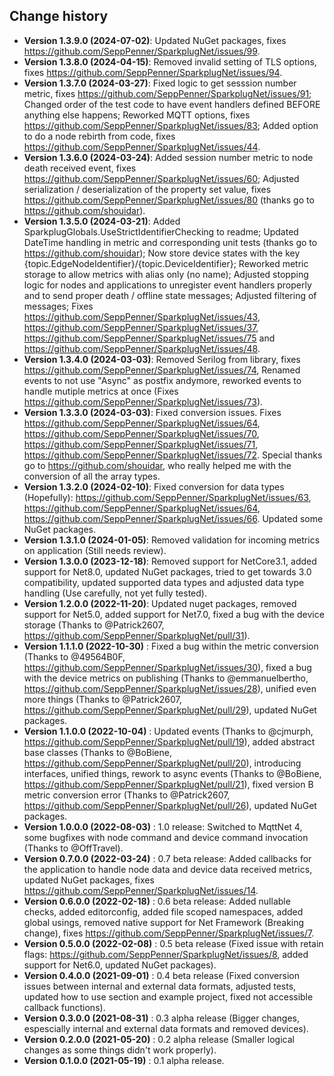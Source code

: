 Change history
--------------

* **Version 1.3.9.0 (2024-07-02)**: Updated NuGet packages, fixes https://github.com/SeppPenner/SparkplugNet/issues/99.
* **Version 1.3.8.0 (2024-04-15)**: Removed invalid setting of TLS options, fixes https://github.com/SeppPenner/SparkplugNet/issues/94.
* **Version 1.3.7.0 (2024-03-27)**: Fixed logic to get sesssion number metric, fixes https://github.com/SeppPenner/SparkplugNet/issues/91; Changed order of the test code to have event handlers defined BEFORE anything else happens; Reworked MQTT options, fixes https://github.com/SeppPenner/SparkplugNet/issues/83; Added option to do a node rebirth from code, fixes https://github.com/SeppPenner/SparkplugNet/issues/44.
* **Version 1.3.6.0 (2024-03-24)**: Added session number metric to node death received event, fixes https://github.com/SeppPenner/SparkplugNet/issues/60; Adjusted serialization / deserialization of the property set value, fixes https://github.com/SeppPenner/SparkplugNet/issues/80 (thanks go to https://github.com/shouidar).
* **Version 1.3.5.0 (2024-03-21)**: Added SparkplugGlobals.UseStrictIdentifierChecking to readme; Updated DateTime handling in metric and corresponding unit tests (thanks go to https://github.com/shouidar); Now store device states with the key {topic.EdgeNodeIdentifier}/{topic.DeviceIdentifier}; Reworked metric storage to allow metrics with alias only (no name); Adjusted stopping logic for nodes and applications to unregister event handlers properly and to send proper death / offline state messages; Adjusted filtering of messages; Fixes https://github.com/SeppPenner/SparkplugNet/issues/43, https://github.com/SeppPenner/SparkplugNet/issues/37, https://github.com/SeppPenner/SparkplugNet/issues/75 and https://github.com/SeppPenner/SparkplugNet/issues/48.
* **Version 1.3.4.0 (2024-03-03)**: Removed Serilog from library, fixes https://github.com/SeppPenner/SparkplugNet/issues/74, Renamed events to not use "Async" as postfix andymore, reworked events to handle mutiple metrics at once (Fixes https://github.com/SeppPenner/SparkplugNet/issues/73).
* **Version 1.3.3.0 (2024-03-03)**: Fixed conversion issues. Fixes https://github.com/SeppPenner/SparkplugNet/issues/64, https://github.com/SeppPenner/SparkplugNet/issues/70, https://github.com/SeppPenner/SparkplugNet/issues/71, https://github.com/SeppPenner/SparkplugNet/issues/72. Special thanks go to https://github.com/shouidar, who really helped me with the conversion of all the array types.
* **Version 1.3.2.0 (2024-02-10)**: Fixed conversion for data types (Hopefully): https://github.com/SeppPenner/SparkplugNet/issues/63, https://github.com/SeppPenner/SparkplugNet/issues/64, https://github.com/SeppPenner/SparkplugNet/issues/66. Updated some NuGet packages.
* **Version 1.3.1.0 (2024-01-05)**: Removed validation for incoming metrics on application (Still needs review).
* **Version 1.3.0.0 (2023-12-18)**: Removed support for NetCore3.1, added support for Net8.0, updated NuGet packages, tried to get towards 3.0 compatibility, updated supported data types and adjusted data type handling (Use carefully, not yet fully tested).
* **Version 1.2.0.0 (2022-11-20)**: Updated nuget packages, removed support for Net5.0, added support for Net7.0, fixed a bug with the device storage (Thanks to @Patrick2607, https://github.com/SeppPenner/SparkplugNet/pull/31).
* **Version 1.1.1.0 (2022-10-30)** : Fixed a bug within the metric conversion (Thanks to @49564B0F, https://github.com/SeppPenner/SparkplugNet/issues/30), fixed a bug with the device metrics on publishing (Thanks to @emmanuelbertho, https://github.com/SeppPenner/SparkplugNet/issues/28), unified even more things (Thanks to @Patrick2607, https://github.com/SeppPenner/SparkplugNet/pull/29), updated NuGet packages.
* **Version 1.1.0.0 (2022-10-04)** : Updated events (Thanks to @cjmurph, https://github.com/SeppPenner/SparkplugNet/pull/19), added abstract base classes (Thanks to @BoBiene, https://github.com/SeppPenner/SparkplugNet/pull/20), introducing interfaces, unified things, rework to async events (Thanks to @BoBiene, https://github.com/SeppPenner/SparkplugNet/pull/21), fixed version B metric conversion error (Thanks to @Patrick2607, https://github.com/SeppPenner/SparkplugNet/pull/26), updated NuGet packages.
* **Version 1.0.0.0 (2022-08-03)** : 1.0 release: Switched to MqttNet 4, some bugfixes with node command and device command invocation (Thanks to @OffTravel).
* **Version 0.7.0.0 (2022-03-24)** : 0.7 beta release: Added callbacks for the application to handle node data and device data received metrics, updated NuGet packages, fixes https://github.com/SeppPenner/SparkplugNet/issues/14.
* **Version 0.6.0.0 (2022-02-18)** : 0.6 beta release: Added nullable checks, added editorconfig, added file scoped namespaces, added global usings, removed native support for Net Framework (Breaking change), fixes https://github.com/SeppPenner/SparkplugNet/issues/7.
* **Version 0.5.0.0 (2022-02-08)** : 0.5 beta release (Fixed issue with retain flags: https://github.com/SeppPenner/SparkplugNet/issues/8, added support for Net6.0, updated NuGet packages).
* **Version 0.4.0.0 (2021-09-01)** : 0.4 beta release (Fixed conversion issues between internal and external data formats, adjusted tests, updated how to use section and example project, fixed not accessible callback functions).
* **Version 0.3.0.0 (2021-08-31)** : 0.3 alpha release (Bigger changes, espescially internal and external data formats and removed devices).
* **Version 0.2.0.0 (2021-05-20)** : 0.2 alpha release (Smaller logical changes as some things didn't work properly).
* **Version 0.1.0.0 (2021-05-19)** : 0.1 alpha release.